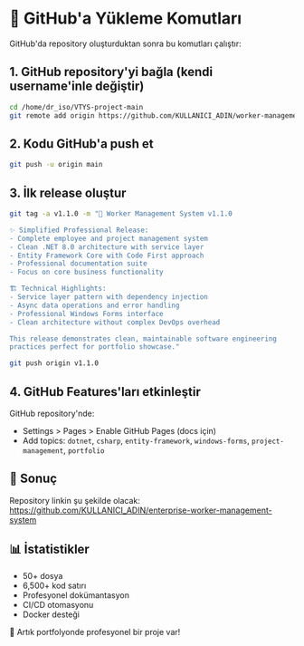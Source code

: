 # 🚀 GitHub'a Yükleme Komutları

GitHub'da repository oluşturduktan sonra bu komutları çalıştır:

## 1. GitHub repository'yi bağla (kendi username'inle değiştir)

```bash
cd /home/dr_iso/VTYS-project-main
git remote add origin https://github.com/KULLANICI_ADIN/worker-management-system.git
```

## 2. Kodu GitHub'a push et

```bash
git push -u origin main
```

## 3. İlk release oluştur

```bash
git tag -a v1.1.0 -m "🎉 Worker Management System v1.1.0

✨ Simplified Professional Release:
- Complete employee and project management system
- Clean .NET 8.0 architecture with service layer
- Entity Framework Core with Code First approach
- Professional documentation suite
- Focus on core business functionality

🏗️ Technical Highlights:
- Service layer pattern with dependency injection
- Async data operations and error handling
- Professional Windows Forms interface
- Clean architecture without complex DevOps overhead

This release demonstrates clean, maintainable software engineering
practices perfect for portfolio showcase."

git push origin v1.1.0
```

## 4. GitHub Features'ları etkinleştir

GitHub repository'nde:

- Settings > Pages > Enable GitHub Pages (docs için)
- Add topics: `dotnet`, `csharp`, `entity-framework`, `windows-forms`, `project-management`, `portfolio`

## 🎯 Sonuç

Repository linkin şu şekilde olacak:
<https://github.com/KULLANICI_ADIN/enterprise-worker-management-system>

## 📊 İstatistikler

- 50+ dosya
- 6,500+ kod satırı
- Profesyonel dokümantasyon
- CI/CD otomasyonu
- Docker desteği

🎉 Artık portfolyonde profesyonel bir proje var!

